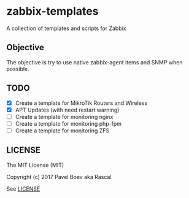 # zabbix-templates

A collection of templates and scripts for Zabbix

##  Objective

The objective is try to use native zabbix-agent items and SNMP when possible.

## TODO

- [x] Create a template for MikroTik Routers and Wireless
- [x] APT Updates (with need restart warning)
- [ ] Create a template for monitoring nginx
- [ ] Create a template for monitoring php-fpm
- [ ] Create a template for monitoring ZFS

## LICENSE

The MIT License (MIT)

Copyright (c) 2017 Pavel Boev aka Rascal

See [LICENSE](./LICENSE)
